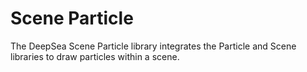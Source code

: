 # Scene Particle

The DeepSea Scene Particle library integrates the Particle and Scene libraries to draw particles within a scene.